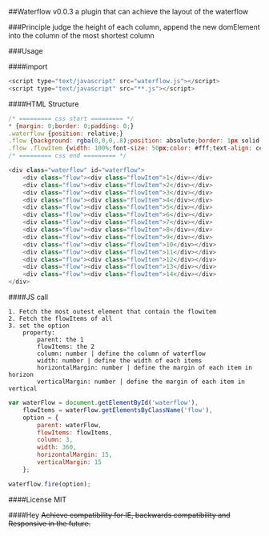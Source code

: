 ##Waterflow v0.0.3
a plugin that can achieve the layout of the waterflow

###Principle
judge the height of each column, append the new domElement into the column of the most shortest column

###Usage

####import
```javascript
<script type="text/javascript" src="waterflow.js"></script>
<script type="text/javascript" src="**.js"></script>
```

####HTML Structure
```javascript
/* ========= css start ========= */
* {margin: 0;border: 0;padding: 0;}
.waterflow {position: relative;}
.flow {background: rgba(0,0,0,.8);position: absolute;border: 1px solid #ccc;}
.flow .flowItem {width: 100%;font-size: 50px;color: #fff;text-align: center;}
/* ========= css end ========= */

<div class="waterflow" id="waterflow">
	<div class="flow"><div class="flowItem">1</div></div>
	<div class="flow"><div class="flowItem">2</div></div>
	<div class="flow"><div class="flowItem">3</div></div>
	<div class="flow"><div class="flowItem">4</div></div>
	<div class="flow"><div class="flowItem">5</div></div>
	<div class="flow"><div class="flowItem">6</div></div>
	<div class="flow"><div class="flowItem">7</div></div>
	<div class="flow"><div class="flowItem">8</div></div>
	<div class="flow"><div class="flowItem">9</div></div>
	<div class="flow"><div class="flowItem">10</div></div>
	<div class="flow"><div class="flowItem">11</div></div>
	<div class="flow"><div class="flowItem">12</div></div>
	<div class="flow"><div class="flowItem">13</div></div>
	<div class="flow"><div class="flowItem">14</div></div>
</div>
```

####JS call

	1. Fetch the most outest element that contain the flowitem
	2. Fetch the flowItems of all
	3. set the option
		property:
			parent: the 1
			flowItems: the 2
			column: number | define the column of waterflow
			width: number | define the width of each items
			horizontalMargin: number | define the margin of each item in horizon
			verticalMargin: number | define the margin of each item in vertical

```javascript
var waterFlow = document.getElementById('waterflow'),
	flowItems = waterFlow.getElementsByClassName('flow'),
	option = {
		parent: waterFlow,
		flowItems: flowItems,
		column: 3,
		width: 360,
		horizontalMargin: 15,
		verticalMargin: 15
	};

waterflow.fire(option);
```

####License
MIT

####Hey
~~Achieve compatibility for IE, backwards compatibility and Responsive in the future.~~
